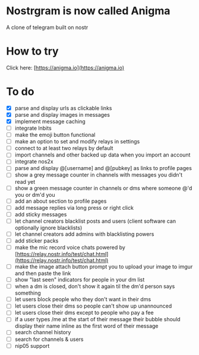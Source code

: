 # Nostrgram is now called Anigma

A clone of telegram built on nostr

# How to try

Click here: [https://anigma.io](https://anigma.io)

# To do

* [x] parse and display urls as clickable links
* [x] parse and display images in messages
* [x] implement message caching
* [ ] integrate lnbits
* [ ] make the emoji button functional
* [ ] make an option to set and modify relays in settings
* [ ] connect to at least two relays by default
* [ ] import channels and other backed up data when you import an account
* [ ] integrate nos2x
* [ ] parse and display @[username] and @[pubkey] as links to profile pages
* [ ] show a grey message counter in channels with messages you didn't read yet
* [ ] show a green message counter in channels or dms where someone @'d you or dm'd you
* [ ] add an about section to profile pages
* [ ] add message replies via long press or right click
* [ ] add sticky messages
* [ ] let channel creators blacklist posts and users (client software can optionally ignore blacklists)
* [ ] let channel creators add admins with blacklisting powers
* [ ] add sticker packs
* [ ] make the mic record voice chats powered by [https://relay.nostr.info/test/chat.html](https://relay.nostr.info/test/chat.html)
* [ ] make the image attach button prompt you to upload your image to imgur and then paste the link
* [ ] show "last seen" indicators for people in your dm list
* [ ] when a dm is closed, don't show it again til the dm'd person says something
* [ ] let users block people who they don't want in their dms
* [ ] let users close their dms so people can't show up unannounced
* [ ] let users close their dms except to people who pay a fee
* [ ] if a user types /me at the start of their message their bubble should display their name inline as the first word of their message
* [ ] search channel history
* [ ] search for channels & users
* [ ] nip05 support
